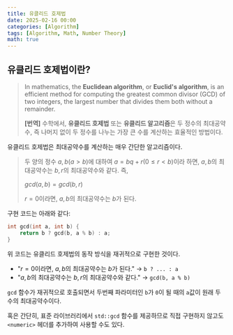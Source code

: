```yaml
---
title: 유클리드 호제법
date: 2025-02-16 00:00
categories: [Algorithm]
tags: [Algorithm, Math, Number Theory]
math: true
---
```


## 유클리드 호제법이란?

> In mathematics, the **Euclidean algorithm**, or **Euclid's algorithm**,
> is an efficient method for computing the greatest common divisor (GCD) of two integers,
> the largest number that divides them both without a remainder.
>
> **[번역]** 수학에서, **유클리드 호제법** 또는 **유클리드 알고리즘**은 두 정수의 최대공약수, 즉 나머지 없이 두 정수를 나누는 가장 큰 수를 계산하는 효율적인 방법이다.

유클리드 호제법은 최대공약수를 계산하는 매우 간단한 알고리즘이다.

> 두 양의 정수 $a, b (a > b)$에 대하여 $a = bq + r (0 \leq r < b)$이라 하면, $a, b$의 최대공약수는 $b, r$의 최대공약수와 같다. 즉,
>
> $gcd(a, b) = gcd(b, r)$
>
> $r = 0$이라면, $a, b$의 최대공약수는 $b$가 된다.

구현 코드는 아래와 같다:
```cpp
int gcd(int a, int b) {
    return b ? gcd(b, a % b) : a;
}
```

위 코드는 유클리드 호제법의 동작 방식을 재귀적으로 구현한 것이다.

- "$r = 0$이라면, $a, b$의 최대공약수는 $b$가 된다." → `b ? ... : a`
- "$a, b$의 최대공약수는 $b, r$의 최대공약수와 같다." → `gcd(b, a % b)`

`gcd` 함수가 재귀적으로 호출되면서 두번째 파라미터인 `b`가 `0`이 될 때의 `a`값이 원래 두 수의 최대공약수이다.

혹은 간단히, 표준 라이브러리에서 `std::gcd` 함수를 제공하므로 직접 구현하지 않고도 `<numeric>` 헤더를 추가하여 사용할 수도 있다.

